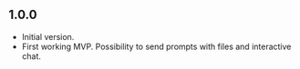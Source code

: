 ## 1.0.0

- Initial version.
- First working MVP. Possibility to send prompts with files and interactive chat.
